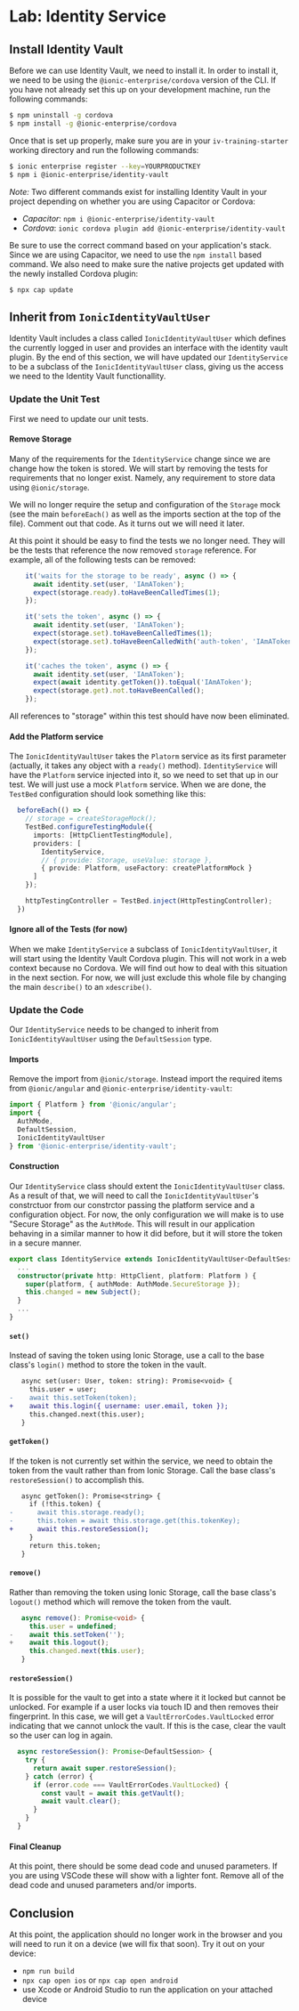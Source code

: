 # Lab: Identity Service

## Install Identity Vault

Before we can use Identity Vault, we need to install it. In order to install it, we need to be using the `@ionic-enterprise/cordova` version of the CLI. If you have not already set this up on your development machine, run the following commands:

```Bash
$ npm uninstall -g cordova
$ npm install -g @ionic-enterprise/cordova
```

Once that is set up properly, make sure you are in your `iv-training-starter` working directory and run the following commands:

```Bash
$ ionic enterprise register --key=YOURPRODUCTKEY
$ npm i @ionic-enterprise/identity-vault
```

_Note:_ Two different commands exist for installing Identity Vault in your project depending on whether you are using Capacitor or Cordova:

- _Capacitor_: `npm i @ionic-enterprise/identity-vault`
- _Cordova_: `ionic cordova plugin add @ionic-enterprise/identity-vault`

Be sure to use the correct command based on your application's stack. Since we are using Capacitor, we need to use the `npm install` based command. We also need to make sure the native projects get updated with the newly installed Cordova plugin:

```
$ npx cap update
```

## Inherit from `IonicIdentityVaultUser`

Identity Vault includes a class called `IonicIdentityVaultUser` which defines the currently logged in user and provides an interface with the identity vault plugin. By the end of this section, we will have updated our `IdentityService` to be a subclass of the `IonicIdentityVaultUser` class, giving us the access we need to the Identity Vault functionallity.

### Update the Unit Test

First we need to update our unit tests.

#### Remove Storage

Many of the requirements for the `IdentityService` change since we are change how the token is stored. We will start by removing the tests for requirements that no longer exist. Namely, any requirement to store data using `@ionic/storage`.

We will no longer require the setup and configuration of the `Storage` mock (see the main `beforeEach()` as well as the imports section at the top of the file). Comment out that code. As it turns out we will need it later.

At this point it should be easy to find the tests we no longer need. They will be the tests that reference the now removed `storage` reference. For example, all of the following tests can be removed:

```TypeScript
    it('waits for the storage to be ready', async () => {
      await identity.set(user, 'IAmAToken');
      expect(storage.ready).toHaveBeenCalledTimes(1);
    });

    it('sets the token', async () => {
      await identity.set(user, 'IAmAToken');
      expect(storage.set).toHaveBeenCalledTimes(1);
      expect(storage.set).toHaveBeenCalledWith('auth-token', 'IAmAToken');
    });

    it('caches the token', async () => {
      await identity.set(user, 'IAmAToken');
      expect(await identity.getToken()).toEqual('IAmAToken');
      expect(storage.get).not.toHaveBeenCalled();
    });
```

All references to "storage" within this test should have now been eliminated.

#### Add the Platform service

The `IonicIdentityVaultUser` takes the `Platorm` service as its first parameter (actually, it takes any object with a `ready()` method). `IdentityService` will have the `Platform` service injected into it, so we need to set that up in our test. We will just use a mock `Platform` service. When we are done, the `TestBed` configuration should look something like this:

```TypeScript
  beforeEach(() => {
    // storage = createStorageMock();
    TestBed.configureTestingModule({
      imports: [HttpClientTestingModule],
      providers: [
        IdentityService,
        // { provide: Storage, useValue: storage },
        { provide: Platform, useFactory: createPlatformMock }
      ]
    });

    httpTestingController = TestBed.inject(HttpTestingController);
  })
```

#### Ignore all of the Tests (for now)

When we make `IdentityService` a subclass of `IonicIdentityVaultUser`, it will start using the Identity Vault Cordova plugin. This will not work in a web context because no Cordova. We will find out how to deal with this situation in the next section. For now, we will just exclude this whole file by changing the main `describe()` to an `xdescribe()`.

### Update the Code

Our `IdentityService` needs to be changed to inherit from `IonicIdentityVaultUser` using the `DefaultSession` type.

#### Imports

Remove the import from `@ionic/storage`. Instead import the required items from `@ionic/angular` and `@ionic-enterprise/identity-vault`:

```TypeScript
import { Platform } from '@ionic/angular';
import {
  AuthMode,
  DefaultSession,
  IonicIdentityVaultUser
} from '@ionic-enterprise/identity-vault';
```

#### Construction

Our `IdentityService` class should extent the `IonicIdentityVaultUser` class. As a result of that, we will need to call the `IonicIdentityVaultUser`'s constrctuor from our constrctor passing the platform service and a configuration object. For now, the only configuration we will make is to use "Secure Storage" as the `AuthMode`. This will result in our application behaving in a similar manner to how it did before, but it will store the token in a secure manner.

```TypeScript
export class IdentityService extends IonicIdentityVaultUser<DefaultSession> {
  ...
  constructor(private http: HttpClient, platform: Platform ) {
    super(platform, { authMode: AuthMode.SecureStorage });
    this.changed = new Subject();
  }
  ...
}
```

#### `set()`

Instead of saving the token using Ionic Storage, use a call to the base class's `login()` method to store the token in the vault.

```diff
   async set(user: User, token: string): Promise<void> {
     this.user = user;
-    await this.setToken(token);
+    await this.login({ username: user.email, token });
     this.changed.next(this.user);
   }
```

#### `getToken()`

If the token is not currently set within the service, we need to obtain the token from the vault rather than from Ionic Storage. Call the base class's `restoreSession()` to accomplish this.

```diff
   async getToken(): Promise<string> {
     if (!this.token) {
-      await this.storage.ready();
-      this.token = await this.storage.get(this.tokenKey);
+      await this.restoreSession();
     }
     return this.token;
   }
```

#### `remove()`

Rather than removing the token using Ionic Storage, call the base class's `logout()` method which will remove the token from the vault.

```TypeScript
   async remove(): Promise<void> {
     this.user = undefined;
-    await this.setToken('');
+    await this.logout();
     this.changed.next(this.user);
   }
```

#### `restoreSession()`

It is possible for the vault to get into a state where it it locked but cannot be unlocked. For example if a user locks via touch ID and then removes their fingerprint. In this case, we will get a `VaultErrorCodes.VaultLocked` error indicating that we cannot unlock the vault. If this is the case, clear the vault so the user can log in again.

```TypeScript
  async restoreSession(): Promise<DefaultSession> {
    try {
      return await super.restoreSession();
    } catch (error) {
      if (error.code === VaultErrorCodes.VaultLocked) {
        const vault = await this.getVault();
        await vault.clear();
      }
    }
  }
```

#### Final Cleanup

At this point, there should be some dead code and unused parameters. If you are using VSCode these will show with a lighter font. Remove all of the dead code and unused parameters and/or imports.

## Conclusion

At this point, the application should no longer work in the browser and you will need to run it on a device (we will fix that soon). Try it out on your device:

- `npm run build`
- `npx cap open ios` or `npx cap open android`
- use Xcode or Android Studio to run the application on your attached device
